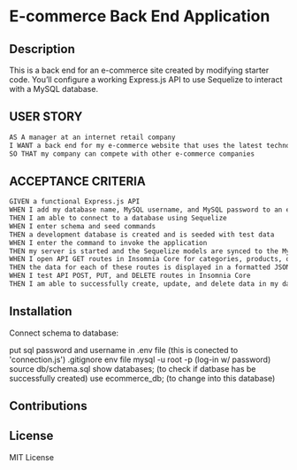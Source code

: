 # E-commerce Back End Application

## Description
This is a back end for an e-commerce site created by modifying starter code. You’ll configure a working Express.js API to use Sequelize to interact with a MySQL database.

## USER STORY
```md
AS A manager at an internet retail company
I WANT a back end for my e-commerce website that uses the latest technologies
SO THAT my company can compete with other e-commerce companies
```
## ACCEPTANCE CRITERIA
```md
GIVEN a functional Express.js API
WHEN I add my database name, MySQL username, and MySQL password to an environment variable file
THEN I am able to connect to a database using Sequelize
WHEN I enter schema and seed commands
THEN a development database is created and is seeded with test data
WHEN I enter the command to invoke the application
THEN my server is started and the Sequelize models are synced to the MySQL database
WHEN I open API GET routes in Insomnia Core for categories, products, or tags
THEN the data for each of these routes is displayed in a formatted JSON
WHEN I test API POST, PUT, and DELETE routes in Insomnia Core
THEN I am able to successfully create, update, and delete data in my database
```

## Installation
 Connect schema to database:

 put sql password and username in .env file (this is conected to 'connection.js')
 .gitignore env file
 mysql -u root -p (log-in w/ password)
 source db/schema.sql
 show databases; (to check if datbase has be successfully created)
 use ecommerce_db; (to change into this database)

## Contributions


## License

MIT License